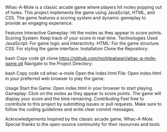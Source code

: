 Whac-A-Mole is a classic arcade game where players hit moles popping out of holes. This project implements the game using JavaScript, HTML, and CSS. The game features a scoring system and dynamic gameplay to provide an engaging experience.

Features
Interactive Gameplay: Hit the moles as they appear to score points.
Scoring System: Keep track of your score in real-time.
Technologies Used
JavaScript: For game logic and interactivity.
HTML: For the game structure.
CSS: For styling the game interface.
Installation
Clone the Repository:

bash
Copy code
git clone https://github.com/mohitpatwari/whac-a-mole-game.git
Navigate to the Project Directory:

bash
Copy code
cd whac-a-mole
Open the index.html File:
Open index.html in your preferred web browser to play the game.

Usage
Start the Game: Open index.html in your browser to start playing.
Gameplay: Click on the moles as they appear to score points. The game will display your score and the time remaining.
Contributing
Feel free to contribute to this project by submitting issues or pull requests. Make sure to follow the coding guidelines and write clear commit messages.


Acknowledgements
Inspired by the classic arcade game, Whac-A-Mole.
Special thanks to the open-source community for their resources and tools.
